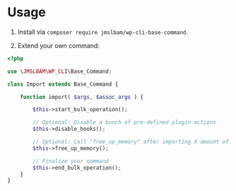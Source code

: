 # Usage

1. Install via `composer require jmslbam/wp-cli-base-command`.

2. Extend your own command:

```php
<?php

use \JMSLBAM\WP_CLI\Base_Command;

class Import extends Base_Command {

    function import( $args, $assoc_args ) {

        $this->start_bulk_operation();

        // Optional: Disable a bunch of pre-defined plugin actions
        $this->disable_hooks();

        // Optional: Call "free_up_memory" after importing X amount of posts
        $this->free_up_memory();

        // Finalize your command
        $this->end_bulk_operation();
    }
}
```